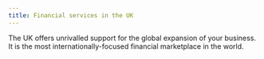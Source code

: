 ```yaml
---
title: Financial services in the UK
---
```

The UK offers unrivalled support for the global expansion of your business. It is the most internationally-focused financial marketplace in the world.

